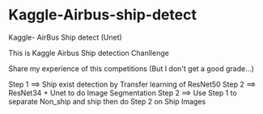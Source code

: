 # Kaggle-Airbus-ship-detect
Kaggle- AirBus Ship detect (Unet)

This is Kaggle Airbus Ship detection Chanllenge

Share my experience of this competitions (But I don't get a good grade...)

Step 1 ==> Ship exist detection by Transfer learning of ResNet50
Step 2 ==> ResNet34 + Unet to do Image Segmentation
Step 2 ==> Use Step 1 to separate Non_ship and ship then do Step 2 on Ship Images
